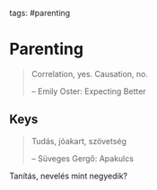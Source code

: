 tags: #parenting

Parenting
=========

> Correlation, yes. Causation, no.
>
> – Emily Oster: Expecting Better

Keys
----

> Tudás, jóakart, szövetség
>
> – Süveges Gergő: Apakulcs

Tanítás, nevelés mint negyedik?
